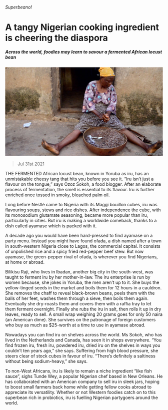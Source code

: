 ###### Superbeano!

# A tangy Nigerian cooking ingredient is cheering the diaspora 

##### Across the world, foodies may learn to savour a fermented African locust bean 

![image](images/20210731_MAP506.jpg) 

> Jul 31st 2021 

THE FERMENTED African locust bean, known in Yoruba as iru, has an unmistakable cheesy tang that hits you before you see it. “Iru isn’t just a flavour on the tongue,” says Ozoz Sokoh, a food blogger. After an elaborate process of fermentation, the smell is essential to its flavour. Iru is further enriched once tossed in smoky, bleached palm oil.

Long before Nestlé came to Nigeria with its Maggi bouillon cubes, iru was flavouring soups, stews and rice dishes. After independence the cube, with its monosodium glutamate seasoning, became more popular than iru, particularly in cities. But iru is making a worldwide comeback, thanks to a dish called ayamase which is packed with it.


A decade ago you would have been hard-pressed to find ayamase on a party menu. Instead you might have found ofada, a dish named after a town in south-western Nigeria close to Lagos, the commercial capital. It consists of unpolished rice and a spicy fried red-pepper beef stew. But now ayamase, the green-pepper rival of ofada, is wherever you find Nigerians, at home or abroad.

Bilikisu Raji, who lives in Ibadan, another big city in the south-west, was taught to ferment iru by her mother-in-law. The iru enterprise is run by women because, she jokes in Yoruba, the men aren’t up to it. She buys the yellow-tinged seeds in the market and boils them for 12 hours in a cauldron. She removes the chaff to reveal black-brown beans, peels them with the balls of her feet, washes them through a sieve, then boils them again. Eventually she dry-roasts them and covers them with a raffia tray to let them ferment overnight. Finally she rubs the iru in salt, then rolls it up in dry leaves, ready to sell. A small wrap weighing 20 grams goes for only 50 naira (an American dime). She survives on the patronage of foreign customers who buy as much as $25-worth at a time to use in ayamase abroad.

Nowadays you can find iru on shelves across the world. Ms Sokoh, who has lived in the Netherlands and Canada, has seen it in shops everywhere. “You find frozen iru, fresh iru, powdered iru, dried iru on the shelves in ways you couldn’t ten years ago,” she says. Suffering from high blood pressure, she steers clear of stock cubes in favour of iru. “There’s definitely a saltiness without being sodium-heavy,” she says.

To non-West Africans, iru is likely to remain a niche ingredient “like fish sauce”, sighs Tunde Wey, a popular Nigerian chef based in New Orleans. He has collaborated with an American company to sell iru in sleek jars, hoping to boost small farmers back home while getting fellow cooks abroad to appreciate its versatility. Whether or not Western foodies catch on to this superbean rich in probiotics, iru is fuelling Nigerian partygoers around the world.

